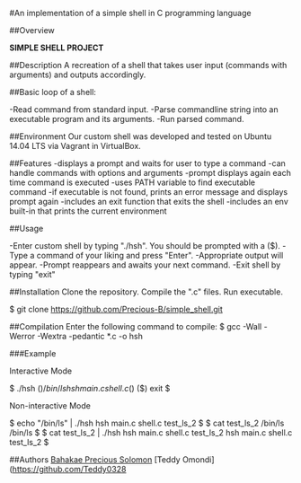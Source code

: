 #An implementation of a simple shell in C programming language

##Overview

**SIMPLE SHELL PROJECT**

##Description
A recreation of a shell that takes user input (commands with arguments) and outputs accordingly.

##Basic loop of a shell:

-Read command from standard input.
-Parse commandline string into an executable program and its arguments.
-Run parsed command.

##Environment
Our custom shell was developed and tested on Ubuntu 14.04 LTS via Vagrant in VirtualBox.

##Features
-displays a prompt and waits for user to type a command
-can handle commands with options and arguments
-prompt displays again each time command is executed
-uses PATH variable to find executable command
-if executable is not found, prints an error message and displays prompt again
-includes an exit function that exits the shell
-includes an env built-in that prints the current environment

##Usage

-Enter custom shell by typing "./hsh". You should be prompted with a ($).
-Type a command of your liking and press "Enter".
-Appropriate output will appear.
-Prompt reappears and awaits your next command.
-Exit shell by typing "exit"

##Installation
Clone the repository. Compile the ".c" files. Run executable.

$ git clone https://github.com/Precious-B/simple_shell.git

##Compilation
Enter the following command to compile: $ gcc -Wall -Werror -Wextra -pedantic *.c -o hsh

###Example

Interactive Mode

$ ./hsh
($) /bin/ls
hsh main.c shell.c
($)
($) exit
$

Non-interactive Mode

$ echo "/bin/ls" | ./hsh
hsh main.c shell.c test_ls_2
$
$ cat test_ls_2
/bin/ls
/bin/ls
$
$ cat test_ls_2 | ./hsh
hsh main.c shell.c test_ls_2
hsh main.c shell.c test_ls_2
$

##Authors
[Bahakae Precious Solomon](https://github.com/Precious-B)
[Teddy Omondi](https://github.com/Teddy0328
